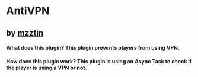 # AntiVPN
## by [mzztin](https://github.com/mzztin)

#### What does this plugin? This plugin prevents players from using VPN.

#### How does this plugin work? This plugin is using an Async Task to check if the player is using a VPN or not.
